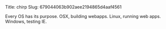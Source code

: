Title: chirp
Slug: 679044063b902aee2194865d4aaf4561

Every OS has its purpose. OSX, building webapps. Linux, running web apps. Windows, testing IE.
